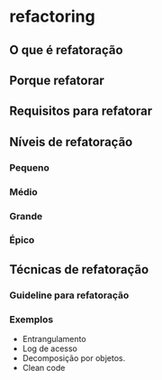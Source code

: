 # refactoring

## O que é refatoração

## Porque refatorar

## Requisitos para refatorar

## Níveis de refatoração

### Pequeno

### Médio

### Grande

### Épico

## Técnicas de refatoração

### Guideline para refatoração

### Exemplos
* Entrangulamento
* Log de acesso
* Decomposição por objetos.
* Clean code
